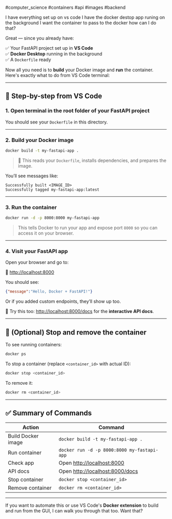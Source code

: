 #computer_science #containers #api #images #backend 

I have everything set up on vs code I have the docker destop app runing on the background I want the container to pass to the docker how can I do that?

Great — since you already have:

✅ Your FastAPI project set up in **VS Code**  
✅ **Docker Desktop** running in the background  
✅ A `Dockerfile` ready

Now all you need is to **build** your Docker image and **run** the container. Here's exactly what to do from VS Code terminal:

---

## 🚀 Step-by-step from VS Code

### 1. **Open terminal** in the root folder of your FastAPI project

You should see your `Dockerfile` in this directory.

---

### 2. **Build your Docker image**

```bash
docker build -t my-fastapi-app .
```

> 🔁 This reads your `Dockerfile`, installs dependencies, and prepares the image.

You’ll see messages like:

```
Successfully built <IMAGE_ID>
Successfully tagged my-fastapi-app:latest
```

---

### 3. **Run the container**

```bash
docker run -d -p 8000:8000 my-fastapi-app
```

> This tells Docker to run your app and expose port `8000` so you can access it on your browser.

---

### 4. **Visit your FastAPI app**

Open your browser and go to:

📎 [http://localhost:8000](http://localhost:8000)

You should see:

```json
{"message":"Hello, Docker + FastAPI!"}
```

Or if you added custom endpoints, they’ll show up too.

📘 Try this too: [http://localhost:8000/docs](http://localhost:8000/docs) for the **interactive API docs**.

---

## 🧼 (Optional) Stop and remove the container

To see running containers:

```bash
docker ps
```

To stop a container (replace `<container_id>` with actual ID):

```bash
docker stop <container_id>
```

To remove it:

```bash
docker rm <container_id>
```

---

## ✅ Summary of Commands

|Action|Command|
|---|---|
|Build Docker image|`docker build -t my-fastapi-app .`|
|Run container|`docker run -d -p 8000:8000 my-fastapi-app`|
|Check app|Open [http://localhost:8000](http://localhost:8000)|
|API docs|Open [http://localhost:8000/docs](http://localhost:8000/docs)|
|Stop container|`docker stop <container_id>`|
|Remove container|`docker rm <container_id>`|

---

If you want to automate this or use VS Code's **Docker extension** to build and run from the GUI, I can walk you through that too. Want that?